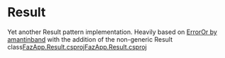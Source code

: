 # Result
Yet another Result pattern implementation. Heavily based on [ErrorOr by amantinband](https://github.com/amantinband/error-or) with the addition of the non-generic Result class[FazApp.Result.csproj](src%2FFazApp.Result%2FFazApp.Result.csproj)[FazApp.Result.csproj](src%2FFazApp.Result%2FFazApp.Result.csproj)